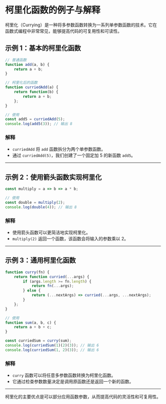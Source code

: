 # 柯里化函数的例子与解释

柯里化（Currying）是一种将多参数函数转换为一系列单参数函数的技术。它在函数式编程中非常常见，能够提高代码的可复用性和可读性。

## 示例 1：基本的柯里化函数

```javascript
// 普通函数
function add(a, b) {
    return a + b;
}

// 柯里化后的函数
function curriedAdd(a) {
    return function(b) {
        return a + b;
    };
}

// 使用
const add5 = curriedAdd(5);
console.log(add5(3)); // 输出 8
```

### 解释
- `curriedAdd` 将 `add` 函数拆分为两个单参数函数。
- 通过 `curriedAdd(5)`，我们创建了一个固定加 5 的新函数 `add5`。

---

## 示例 2：使用箭头函数实现柯里化

```javascript
const multiply = a => b => a * b;

// 使用
const double = multiply(2);
console.log(double(4)); // 输出 8
```

### 解释
- 使用箭头函数可以更简洁地实现柯里化。
- `multiply(2)` 返回一个函数，该函数会将输入的参数乘以 2。

---

## 示例 3：通用柯里化函数

```javascript
function curry(fn) {
    return function curried(...args) {
        if (args.length >= fn.length) {
            return fn(...args);
        } else {
            return (...nextArgs) => curried(...args, ...nextArgs);
        }
    };
}

// 使用
function sum(a, b, c) {
    return a + b + c;
}

const curriedSum = curry(sum);
console.log(curriedSum(1)(2)(3)); // 输出 6
console.log(curriedSum(1, 2)(3)); // 输出 6
```

### 解释
- `curry` 函数可以将任意多参数函数转换为柯里化函数。
- 它通过检查参数数量决定是调用原函数还是返回一个新的函数。

---

柯里化的主要优点是可以部分应用函数参数，从而提高代码的灵活性和可复用性。